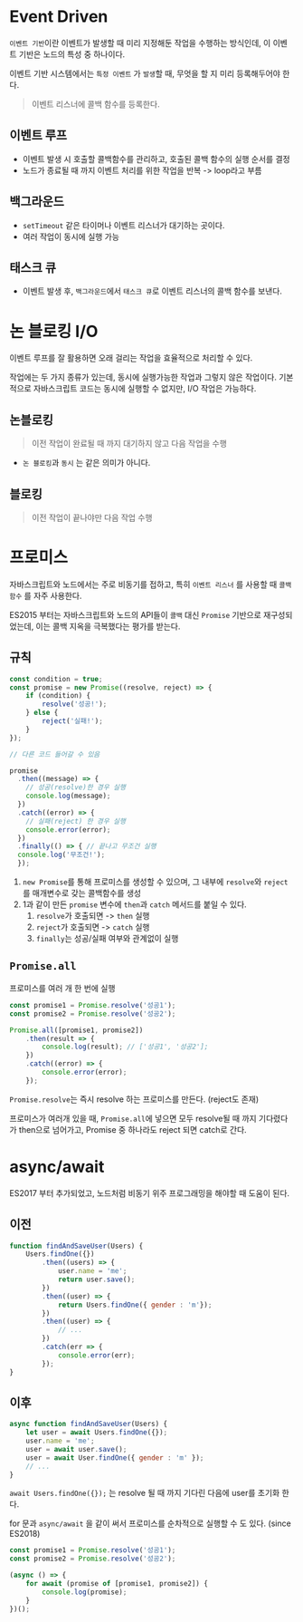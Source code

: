 # Event Driven 
`이벤트 기반`이란 이벤트가 발생할 때 미리 지정해둔 작업을 수행하는 방식인데, 이 이벤트 기반은 노드의 특성 중 하나이다.

이벤트 기반 시스템에서는 `특정 이벤트` 가 `발생`할 때, 무엇을 할 지 미리 등록해두어야 한다. 
> 이벤트 리스너에 콜백 함수를 등록한다.

## 이벤트 루프
- 이벤트 발생 시 호출할 콜백함수를 관리하고, 호출된 콜백 함수의 실행 순서를 결정
- 노드가 종료될 때 까지 이벤트 처리를 위한 작업을 반복 -> loop라고 부름

## 백그라운드
- `setTimeout` 같은 타이머나 이벤트 리스너가 대기하는 곳이다.
- 여러 작업이 동시에 실행 가능

## 태스크 큐
- 이벤트 발생 후, `백그라운드`에서 `태스크 큐`로 이벤트 리스너의 콜백 함수를 보낸다. 

# 논 블로킹 I/O 
이벤트 루프를 잘 활용하면 오래 걸리는 작업을 효율적으로 처리할 수 있다.

작업에는 두 가지 종류가 있는데, 동시에 실행가능한 작업과 그렇지 않은 작업이다.
기본적으로 자바스크립트 코드는 동시에 실행할 수 없지만, I/O 작업은 가능하다.

## 논블로킹
> 이전 작업이 완료될 때 까지 대기하지 않고 다음 작업을 수행
- `논 블로킹`과 `동시` 는 같은 의미가 아니다.
## 블로킹
> 이전 작업이 끝나야만 다음 작업 수행 

# 프로미스
자바스크립트와 노드에서는 주로 비동기를 접하고, 특히 `이벤트 리스너` 를 사용할 때 `콜백 함수` 를 자주 사용한다. 

ES2015 부터는 자바스크립트와 노드의 API들이 `콜백` 대신 `Promise` 기반으로 재구성되었는데, 이는 콜백 지옥을 극복했다는 평가를 받는다.

## 규칙
``` javascript
const condition = true;
const promise = new Promise((resolve, reject) => {
    if (condition) {
        resolve('성공!');
    } else {
        reject('실패!');
    }
});

// 다른 코드 들어갈 수 있음

promise
  .then((message) => {
    // 성공(resolve)한 경우 실행 
    console.log(message);
  })
  .catch((error) => {
    // 실패(reject) 한 경우 실행 
    console.error(error);
  })
  .finally(() => { // 끝나고 무조건 실행
  console.log('무조건!');
  });
```

1. `new Promise`를 통해 프로미스를 생성할 수 있으며, 그 내부에 `resolve`와 `reject`를 매개변수로 갖는 콜백함수를 생성
2. 1과 같이 만든 `promise` 변수에 `then`과 `catch` 메서드를 붙일 수 있다.
   1. `resolve`가 호출되면 -> `then` 실행
   2. `reject`가 호출되면 -> `catch` 실행
   3. `finally`는 성공/실패 여부와 관계없이 실행

## `Promise.all`
프로미스를 여러 개 한 번에 실행 
``` javascript
const promise1 = Promise.resolve('성공1');
const promise2 = Promise.resolve('성공2');

Promise.all([promise1, promise2])
    .then(result => {
        console.log(result); // ['성공1', '성공2'];
    })
    .catch((error) => {
        console.error(error);
    });
```

`Promise.resolve`는 즉시 resolve 하는 프로미스를 만든다. (reject도 존재) 

프로미스가 여러개 있을 때, `Promise.all`에 넣으면 모두 resolve될 때 까지 기다렸다가 then으로 넘어가고, Promise 중 하나라도 reject 되면 catch로 간다.

# async/await 
ES2017 부터 추가되었고, 노드처럼 비동기 위주 프로그래밍을 해야할 때 도움이 된다. 

## 이전
``` javascript
function findAndSaveUser(Users) {
    Users.findOne({})
        .then((users) => {
            user.name = 'me';
            return user.save();
        })
        .then((user) => {
            return Users.findOne({ gender : 'm'});
        })
        .then((user) => {
            // ... 
        })
        .catch(err => {
            console.error(err);
        });
}
``` 

## 이후 
``` javascript
async function findAndSaveUser(Users) {
    let user = await Users.findOne({});
    user.name = 'me';
    user = await user.save();
    user = await User.findOne({ gender : 'm' });
    // ... 
}
``` 
`await Users.findOne({});` 는 resolve 될 때 까지 기다린 다음에 user를 초기화 한다. 

for 문과 `async/await` 을 같이 써서 프로미스를 순차적으로 실행할 수 도 있다. (since ES2018)

``` javascript
const promise1 = Promise.resolve('성공1');
const promise2 = Promise.resolve('성공2');

(async () => {
    for await (promise of [promise1, promise2]) {
        console.log(promise);
    }
})();